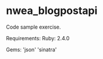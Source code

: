 # nwea_blogpostapi

Code sample exercise.

Requirements:
  Ruby: 2.4.0

  Gems:
    'json'
    'sinatra'
